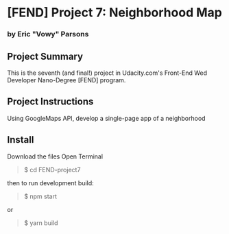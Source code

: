 # [FEND] Project 7: Neighborhood Map

### by Eric "Vowy" Parsons

## Project Summary


This is the seventh (and final!) project in Udacity.com's Front-End Wed Developer Nano-Degree [FEND] program.

## Project Instructions

Using GoogleMaps API, develop a single-page app of a neighborhood

## Install

Download the files
Open Terminal
>$ cd FEND-project7


then to run development build:

>$ npm start

or

>$ yarn build
